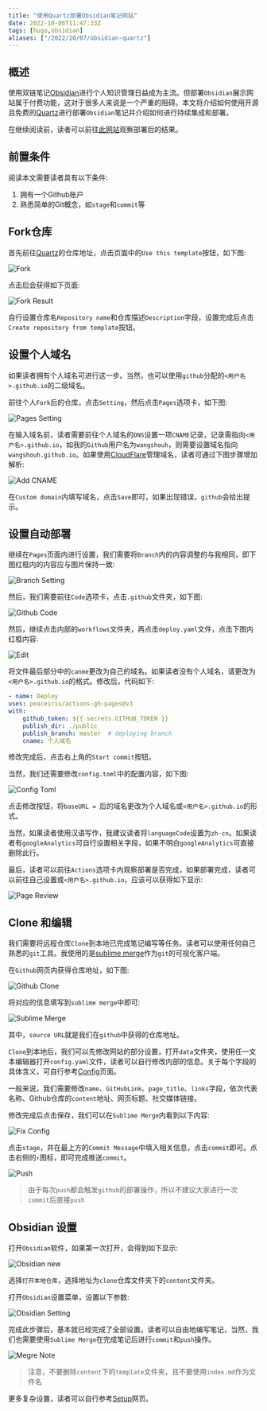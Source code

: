 ```yaml
---
title: "使用Quartz部署Obsidian笔记网站"
date: 2022-10-06T11:47:33Z
tags: [hugo,obsidian]
aliases: ["/2022/10/07/obsidian-quartz"]
---
```

## 概述

使用双链笔记[Obsidian](https://obsidian.md/)进行个人知识管理日益成为主流。但部署`Obsidian`展示网站属于付费功能，这对于很多人来说是一个严重的阻碍。本文将介绍如何使用开源且免费的[Quartz](https://github.com/jackyzha0/quartz)进行部署`Obsidian`笔记并介绍如何进行持续集成和部署。

在继续阅读前，读者可以前往[此网站](https://quartz.jzhao.xyz/)观察部署后的结果。

## 前置条件

阅读本文需要读者具有以下条件:

1. 拥有一个Github账户
1. 熟悉简单的Git概念，如`stage`和`commit`等

## Fork仓库

首先前往[Quartz](https://github.com/jackyzha0/quartz)的仓库地址，点击页面中的`Use this template`按钮，如下图:

![Fork](https://img.gejiba.com/images/bfee3db14a343698212158508c52a838.png)

点击后会获得如下页面:

![Fork Result](https://img.gejiba.com/images/a71e377ad73f64715f4357bedd6e9573.png)

自行设置仓库名`Repository name`和仓库描述`Description`字段，设置完成后点击`Create repository from template`按钮。

## 设置个人域名

如果读者拥有个人域名可进行这一步。当然，也可以使用`github`分配的`<用户名>.github.io`的二级域名。

前往个人`Fork`后的仓库，点击`Setting`，然后点击`Pages`选项卡，如下图:

![Pages Setting](https://img.gejiba.com/images/cbae3d2dd1b0906415e4d1483ed7cc59.png)

在输入域名前，读者需要前往个人域名的`DNS`设置一项`CNAME`记录，记录需指向`<用户名>.github.io`，如我的`Github`用户名为`wangshouh`，则需要设置域名指向`wangshouh.github.io`。如果使用[CloudFlare](https://www.cloudflare.com/)管理域名，读者可通过下图步骤增加解析:

![Add CNAME](https://img.gejiba.com/images/f1c4b6371e1970c7a4b67daa07c0c302.png)

在`Custom domain`内填写域名，点击`Save`即可，如果出现错误，`github`会给出提示。

## 设置自动部署

继续在`Pages`页面内进行设置，我们需要将`Branch`内的内容调整的与我相同，即下图红框内的内容应与图片保持一致:

![Branch Setting](https://img.gejiba.com/images/4e33077edbeefe243778e36c03fbde13.png)

然后，我们需要前往`Code`选项卡，点击`.github`文件夹，如下图:

![Github Code](https://img.gejiba.com/images/4c5d93d427e1d2fbc5016536cae967d4.png)

然后，继续点击内部的`workflows`文件夹，再点击`deploy.yaml`文件，点击下图内红框内容:

![Edit](https://img.gejiba.com/images/ecea26216d1cf6b8546378bc6fd7e377.png)

将文件最后部分中的`canme`更改为自己的域名。如果读者没有个人域名，请更改为`<用户名>.github.io`的格式。修改后，代码如下:
```yaml
- name: Deploy
uses: peaceiris/actions-gh-pages@v3
with:
    github_token: ${{ secrets.GITHUB_TOKEN }}
    publish_dir: ./public
    publish_branch: master  # deploying branch
    cname: 个人域名
```

修改完成后，点击右上角的`Start commit`按钮。

当然，我们还需要修改`config.toml`中的配置内容，如下图:

![Config Toml](https://img.gejiba.com/images/109dc4dd8509b0ac524151118f24bfed.png)

点击修改按钮，将`baseURL = `后的域名更改为个人域名或`<用户名>.github.io`的形式。

当然，如果读者使用汉语写作，我建议读者将`languageCode`设置为`zh-cn`。如果读者有`googleAnalytics`可自行设置相关字段，如果不明白`googleAnalytics`可直接删除此行。

最后，读者可以前往`Actions`选项卡内观察部署是否完成，如果部署完成，读者可以前往自己设置或`<用户名>.github.io`，应该可以获得如下显示:

![Page Review](https://img.gejiba.com/images/367710982c3c9af1471e1cdc1eb80676.png)

## Clone 和编辑

我们需要将远程仓库`Clone`到本地已完成笔记编写等任务。读者可以使用任何自己熟悉的`git`工具。我使用的是[sublime merge](https://www.sublimemerge.com/)作为`git`的可视化客户端。

在`Github`网页内获得仓库地址，如下图:

![Github Clone](https://img.gejiba.com/images/94be4d499ecdcd8927fb14560ecf050d.png)

将对应的信息填写到`sublime merge`中即可:

![Sublime Merge](https://img.gejiba.com/images/4d7ae0531b526e210ac90829fa54a7de.png)

其中，`source URL`就是我们在`github`中获得的仓库地址。

`Clone`到本地后，我们可以先修改网站的部分设置，打开`data`文件夹，使用任一文本编辑器打开`config.yaml`文件，读者可以自行修改内部的信息。关于每个字段的具体含义，可自行参考[Config](https://quartz.jzhao.xyz/notes/config/)页面。

一般来说，我们需要修改`name`、`GitHubLink`、`page_title`、`links`字段，依次代表名称、Github仓库的`content`地址、网页标题、社交媒体链接。

修改完成后点击保存，我们可以在`Sublime Merge`内看到以下内容:

![Fix Config](https://img.gejiba.com/images/fcd72c829e9be8e6dcd33e9450fb3ff7.png)

点击`stage`，并在最上方的`Commit Message`中填入相关信息，点击`commit`即可。点击右侧的`↑`图标，即可完成推送`commit`。

![Push](https://img.gejiba.com/images/2902fcb6b7741916b012d7368e02f66a.png)

> 由于每次`push`都会触发`github`的部署操作，所以不建议大家进行一次`commit`后直接`push`

## Obsidian 设置

打开`Obsidian`软件，如果第一次打开，会得到如下显示:

![Obsidian new](https://img.gejiba.com/images/ec798257c631fa414671acf515676790.png)

选择`打开本地仓库`，选择地址为`clone`仓库文件夹下的`content`文件夹。

打开`Obsidian`设置菜单，设置以下参数:

![Obsidian Setting](https://img.gejiba.com/images/db494af6898a20838fe7886d1c5b15e1.png)

完成此步骤后，基本就已经完成了全部设置。读者可以自由地编写笔记，当然，我们也需要使用`Sublime Merge`在完成笔记后进行`commit`和`push`操作。

![Megre Note](https://img.gejiba.com/images/2dc8e9695e3d7571f078a8099c74b9a0.png)

> 注意，不要删除`content`下的`template`文件夹，且不要使用`index.md`作为文件名

更多复杂设置，读者可以自行参考[Setup](https://quartz.jzhao.xyz/tags/setup/)网页。
